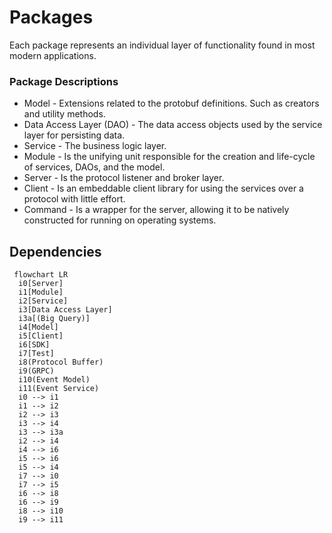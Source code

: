 # Packages

Each package represents an individual layer of functionality found in most
modern applications.

### Package Descriptions

* Model - Extensions related to the protobuf definitions. Such as creators and utility methods.
* Data Access Layer (DAO) - The data access objects used by the service layer for persisting data.
* Service - The business logic layer.
* Module - Is the unifying unit responsible for the creation and life-cycle of services, DAOs, and the model.
* Server - Is the protocol listener and broker layer.
* Client - Is an embeddable client library for using the services over a protocol with little effort.
* Command - Is a wrapper for the server, allowing it to be natively constructed for running on operating systems.

## Dependencies

```mermaid
 flowchart LR
  i0[Server]
  i1[Module]
  i2[Service]
  i3[Data Access Layer]
  i3a[(Big Query)]
  i4[Model]
  i5[Client]
  i6[SDK]
  i7[Test]
  i8(Protocol Buffer)
  i9(GRPC)
  i10(Event Model)
  i11(Event Service)
  i0 --> i1
  i1 --> i2
  i2 --> i3
  i3 --> i4
  i3 --> i3a
  i2 --> i4
  i4 --> i6
  i5 --> i6
  i5 --> i4
  i7 --> i0
  i7 --> i5
  i6 --> i8
  i6 --> i9
  i8 --> i10
  i9 --> i11
  
```